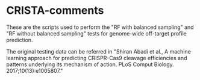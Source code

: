 # CRISTA-comments

These are the scripts used to perform the "RF with balanced sampling" and "RF without balanced sampling" tests for genome-wide off-target profile prediction. 

The original testing data can be referred in "Shiran Abadi et al., A machine learning approach for predicting CRISPR-Cas9 cleavage efficiencies and patterns underlying its mechanism of action. PLoS Comput Biology. 2017;10(13):e1005807." 